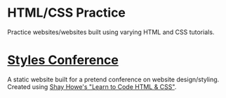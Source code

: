 # HTML/CSS Practice
Practice websites/websites built using varying HTML and CSS tutorials.

# [Styles Conference](https://github.com/mebird/html-css-practice/tree/master/styles-conference)
A static website built for a pretend conference on website design/styling. Created using [Shay Howe's "Learn to Code
HTML & CSS"](https://learn.shayhowe.com/html-css/).
